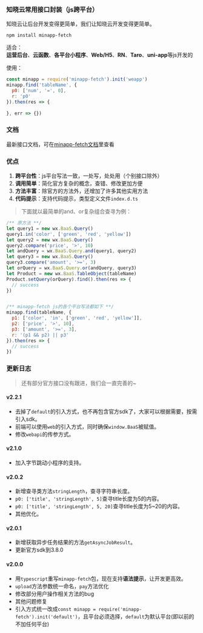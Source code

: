 
### 知晓云常用接口封装（js跨平台）    
   
知晓云让后台开发变得更简单，我们让知晓云开发变得更简单。  
  
`npm install minapp-fetch`   
  
适合：  
**运营后台**、**云函数**、**各平台小程序**、**Web/H5**、**RN**、**Taro**、**uni-app**等js开发的  
  
使用：  
```js
const minapp = require('minapp-fetch').init('weapp')
minapp.find('tableName', {
  p0: ['num', '=', 0],
  r: 'p0'
}).then(res => {
  
}, err => {})
```  
  
### 文档  
最新接口文档，可在[minapp-fetch文档](https://wefishbone.com/detail/5d4135320bc9f3134de37fa6)里查看  
  
### 优点  
1. **跨平台性**：js平台写法一致，一处写，处处用（个别接口除外） 
2. **调用简单**：简化官方复杂的概念，查错、修改更加方便  
3. **方法丰富**：除官方的方法外，还增加了许多其他实用方法  
4. **代码提示**：支持代码提示，类型定义文件`index.d.ts`  
  
> 下面就以最简单的and、or复杂组合查寻为例：
  
```js
/** 原方法 **/
let query1 = new wx.BaaS.Query()
query1.in('color', ['green', 'red', 'yellow'])
let query2 = new wx.BaaS.Query()
query2.compare('price', '>', 10)
let andQuery = wx.BaaS.Query.and(query1, query2)
let query3 = new wx.BaaS.Query()
query3.compare('amount', '>=', 3)
let orQuery = wx.BaaS.Query.or(andQuery, query3)
let Product = new wx.BaaS.TableObject(tableName)
Product.setQuery(orQuery).find().then(res => {
  // success
})


/** minapp-fetch js的各个平台写法都如下 **/
minapp.find(tableName, {
  p1: ['color', 'in', ['green', 'red', 'yellow']],
  p2: ['price', '>', 10],
  p3: ['amount', '>=', 3],
  r: '(p1 && p2) || p3'
}).then(res => {
  // success
})
```
  
### 更新日志  
  
> 还有部分官方接口没有跟进，我们会一直完善的~
  
    

        
#### v2.2.1  
- 去掉了`default`的引入方式，也不再包含官方sdk了，大家可以根据需要，按需引入sdk。  
- 前端可以使用`web`的引入方式，同时确保`window.BaaS`被赋值。  
- 修改`webapi`的传参方式。  
  
#### v2.1.0  
- 加入字节跳动小程序的支持。  
  
#### v2.0.2  
- 新增查寻类方法`stringLength`，查寻字符串长度。  
- `p0: ['title', 'stringLength', 5]`查寻title长度为5的内容。  
- `p0: ['title', 'stringLength', 5, 20]`查寻title长度为5~20的内容。  
- 其他优化。  
  
  
#### v2.0.1  
- 新增获取异步任务结果的方法`getAsyncJobResult`。  
- 更新官方sdk到3.8.0  
  

  
#### v2.0.0  
- 用`typescript`重写`minapp-fetch`包，现在支持**语法提示**，让开发更高效。  
- `upload`方法参数统一命名，`pay`方法优化  
- 修改部分用户操作相关方法的bug  
- 其他问题修复  
- 引入方式统一改成`const minapp = require('minapp-fetch').init('default')`，且平台必须选择，`default`为默认平台(即以前的不加任何平台)  
  


  